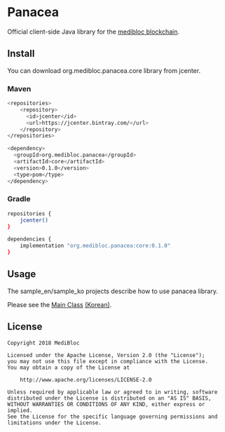 # Panacea

Official client-side Java library for the [medibloc blockchain](https://github.com/medibloc/go-medibloc).

## Install
You can download org.medibloc.panacea.core library from jcenter.   

### Maven
```bash
<repositories>
    <repository>
      <id>jcenter</id>
      <url>https://jcenter.bintray.com/</url>
    </repository>
</repositories>

<dependency>
  <groupId>org.medibloc.panacea</groupId>
  <artifactId>core</artifactId>
  <version>0.1.0</version>
  <type>pom</type>
</dependency>
```

### Gradle
```bash
repositories {
    jcenter()
}

dependencies {
    implementation "org.medibloc.panacea:core:0.1.0"
}
```

## Usage
The sample_en/sample_ko projects describe how to use panacea library.

Please see the
[Main Class](https://github.com/medibloc/panacea-java/blob/master/sample_en/src/main/java/Main.java)
[(Korean)](https://github.com/medibloc/panacea-java/blob/master/sample_ko/src/main/java/Main.java).

## License
```
Copyright 2018 MediBloc

Licensed under the Apache License, Version 2.0 (the "License");
you may not use this file except in compliance with the License.
You may obtain a copy of the License at

    http://www.apache.org/licenses/LICENSE-2.0

Unless required by applicable law or agreed to in writing, software
distributed under the License is distributed on an "AS IS" BASIS,
WITHOUT WARRANTIES OR CONDITIONS OF ANY KIND, either express or implied.
See the License for the specific language governing permissions and
limitations under the License.
```
